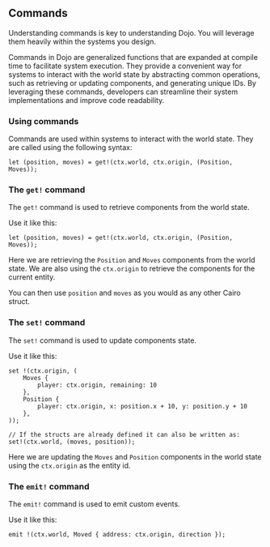 ## Commands

Understanding commands is key to understanding Dojo. You will leverage them heavily within the systems you design.

Commands in Dojo are generalized functions that are expanded at compile time to facilitate system execution. They provide a convenient way for systems to interact with the world state by abstracting common operations, such as retrieving or updating components, and generating unique IDs. By leveraging these commands, developers can streamline their system implementations and improve code readability.


### Using commands

Commands are used within systems to interact with the world state. They are called using the following syntax:

```rust,ignore
let (position, moves) = get!(ctx.world, ctx.origin, (Position, Moves));
```

### The `get!` command

The `get!` command is used to retrieve components from the world state.

Use it like this:

```rust,ignore
let (position, moves) = get!(ctx.world, ctx.origin, (Position, Moves));
```

Here we are retrieving the `Position` and `Moves` components from the world state. We are also using the `ctx.origin` to retrieve the components for the current entity.

You can then use `position` and `moves` as you would as any other Cairo struct.

### The `set!` command

The `set!` command is used to update components state.

Use it like this:

```rust,ignore
set !(ctx.origin, (
    Moves {
        player: ctx.origin, remaining: 10
    }, 
    Position {
        player: ctx.origin, x: position.x + 10, y: position.y + 10
    },
));

// If the structs are already defined it can also be written as:
set!(ctx.world, (moves, position));
```

Here we are updating the `Moves` and `Position` components in the world state using the `ctx.origin` as the entity id.

### The `emit!` command

The `emit!` command is used to emit custom events.

Use it like this:

```rust,ignore
emit !(ctx.world, Moved { address: ctx.origin, direction });
```
